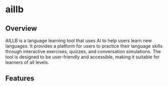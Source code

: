 # aillb

## Overview

AILLB is a language learning tool that uses AI to help users learn new languages. It provides a platform for users to practice their language skills through interactive exercises, quizzes, and conversation simulations. The tool is designed to be user-friendly and accessible, making it suitable for learners of all levels.


## Features
